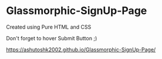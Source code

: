 # Glassmorphic-SignUp-Page
Created using Pure HTML and CSS

Don't forget to hover Submit Button ;)

https://ashutoshk2002.github.io/Glassmorphic-SignUp-Page/
